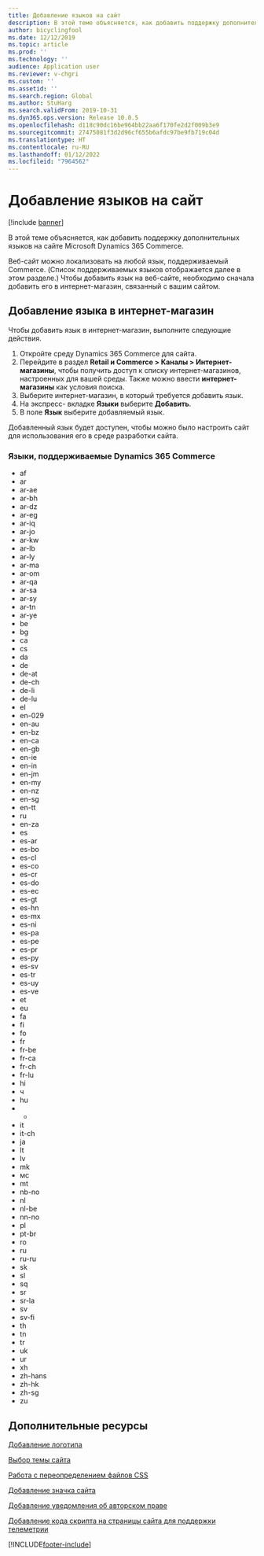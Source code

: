 ```yaml
---
title: Добавление языков на сайт
description: В этой теме объясняется, как добавить поддержку дополнительных языков на сайте Microsoft Dynamics 365 Commerce.
author: bicyclingfool
ms.date: 12/12/2019
ms.topic: article
ms.prod: ''
ms.technology: ''
audience: Application user
ms.reviewer: v-chgri
ms.custom: ''
ms.assetid: ''
ms.search.region: Global
ms.author: StuHarg
ms.search.validFrom: 2019-10-31
ms.dyn365.ops.version: Release 10.0.5
ms.openlocfilehash: d118c90dc16be964bb22aa6f170fe2d2f009b3e9
ms.sourcegitcommit: 27475081f3d2d96cf655b6afdc97be9fb719c04d
ms.translationtype: HT
ms.contentlocale: ru-RU
ms.lasthandoff: 01/12/2022
ms.locfileid: "7964562"
---
```

# <a name="add-languages-to-your-site"></a>Добавление языков на сайт

[!include [banner](includes/banner.md)]

В этой теме объясняется, как добавить поддержку дополнительных языков на сайте Microsoft Dynamics 365 Commerce.

Веб-сайт можно локализовать на любой язык, поддерживаемый Commerce. (Список поддерживаемых языков отображается далее в этом разделе.) Чтобы добавить язык на веб-сайте, необходимо сначала добавить его в интернет-магазин, связанный с вашим сайтом.

## <a name="add-a-language-to-an-online-store"></a>Добавление языка в интернет-магазин

Чтобы добавить язык в интернет-магазин, выполните следующие действия.

1. Откройте среду Dynamics 365 Commerce для сайта.
1. Перейдите в раздел **Retail и Commerce \> Каналы \> Интернет-магазины**, чтобы получить доступ к списку интернет-магазинов, настроенных для вашей среды. Также можно ввести **интернет-магазины** как условия поиска.
1. Выберите интернет-магазин, в который требуется добавить язык.
1. На экспресс- вкладке **Языки** выберите **Добавить**.
1. В поле **Язык** выберите добавляемый язык.

Добавленный язык будет доступен, чтобы можно было настроить сайт для использования его в среде разработки сайта.

### <a name="languages-that-are-supported-by-dynamics-365-commerce"></a>Языки, поддерживаемые Dynamics 365 Commerce

- af
- ar
- ar-ae
- ar-bh
- ar-dz
- ar-eg
- ar-iq
- ar-jo
- ar-kw
- ar-lb
- ar-ly
- ar-ma
- ar-om
- ar-qa
- ar-sa
- ar-sy
- ar-tn
- ar-ye
- be
- bg
- ca
- cs
- da
- de
- de-at
- de-ch
- de-li
- de-lu
- el
- en-029
- en-au
- en-bz
- en-ca
- en-gb
- en-ie
- en-in
- en-jm
- en-my
- en-nz
- en-sg
- en-tt
- ru
- en-za
- es
- es-ar
- es-bo
- es-cl
- es-co
- es-cr
- es-do
- es-ec
- es-gt
- es-hn
- es-mx
- es-ni
- es-pa
- es-pe
- es-pr
- es-py
- es-sv
- es-tr
- es-uy
- es-ve
- et
- eu
- fa
- fi
- fo
- fr
- fr-be
- fr-ca
- fr-ch
- fr-lu
- hi
- ч
- hu
- -
- it
- it-ch
- ja
- lt
- lv
- mk
- мс
- mt
- nb-no
- nl
- nl-be
- nn-no
- pl
- pt-br
- ro
- ru
- ru-ru
- sk
- sl
- sq
- sr
- sr-la
- sv
- sv-fi
- th
- tn
- tr
- uk
- ur
- xh
- zh-hans
- zh-hk
- zh-sg
- zu

## <a name="additional-resources"></a>Дополнительные ресурсы

[Добавление логотипа](add-logo.md)

[Выбор темы сайта](select-site-theme.md)

[Работа с переопределением файлов CSS](css-override-files.md)

[Добавление значка сайта](add-favicon.md)

[Добавление уведомления об авторском праве](add-copyright-notice.md)

[Добавление кода скрипта на страницы сайта для поддержки телеметрии](add-telemetry.md)


[!INCLUDE[footer-include](../includes/footer-banner.md)]
